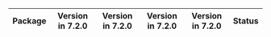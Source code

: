<!-- markdown-link-check-disable -->

| Package   | Version in 7.2.0   | Version in 7.2.0   | Version in 7.2.0   | Version in 7.2.0   | Status   |
|-----------|--------------------|--------------------|--------------------|--------------------|----------|